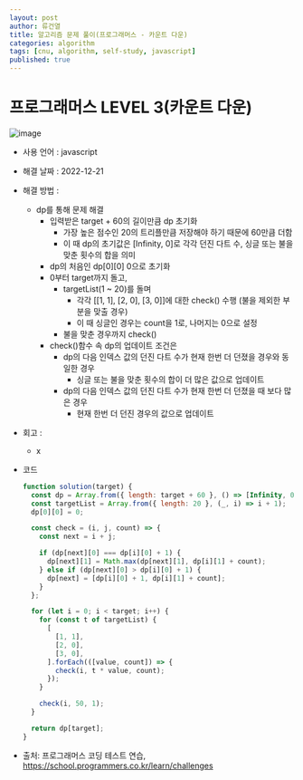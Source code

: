 ```yaml
---
layout: post
author: 류건열
title: 알고리즘 문제 풀이(프로그래머스 - 카운트 다운)
categories: algorithm
tags: [cnu, algorithm, self-study, javascript]
published: true
---
```


# 프로그래머스 LEVEL 3(카운트 다운)

![image](https://user-images.githubusercontent.com/34560965/208732538-4e16d24a-1d1b-4a80-ab75-2fd1b1575090.png)

- 사용 언어 : javascript

- 해결 날짜 : 2022-12-21

- 해결 방법 :

  - dp를 통해 문제 해결
    - 입력받은 target + 60의 길이만큼 dp 초기화
      - 가장 높은 점수인 20의 트리플만큼 저장해야 하기 때문에 60만큼 더함
      - 이 때 dp의 초기값은 [Infinity, 0]로 각각 던진 다트 수, 싱글 또는 불을 맞춘 횟수의 합을 의미
    - dp의 처음인 dp[0][0] 0으로 초기화
    - 0부터 target까지 돌고,
      - targetList(1 ~ 20)를 돌며
        - 각각 [[1, 1], [2, 0], [3, 0]]에 대한 check() 수행 (불을 제외한 부분을 맞출 경우)
        - 이 때 싱글인 경우는 count을 1로, 나머지는 0으로 설정
      - 불을 맞춘 경우까지 check()
    - check()함수 속 dp의 업데이트 조건은
      - dp의 다음 인덱스 값의 던진 다트 수가 현재 한번 더 던졌을 경우와 동일한 경우
        - 싱글 또는 불을 맞춘 횟수의 합이 더 많은 값으로 업데이트
      - dp의 다음 인덱스 값의 던진 다트 수가 현재 한번 더 던졌을 때 보다 많은 경우
        - 현재 한번 더 던진 경우의 값으로 업데이트

- 회고 :

  - x

- 코드

  ```javascript
  function solution(target) {
    const dp = Array.from({ length: target + 60 }, () => [Infinity, 0]);
    const targetList = Array.from({ length: 20 }, (_, i) => i + 1);
    dp[0][0] = 0;

    const check = (i, j, count) => {
      const next = i + j;

      if (dp[next][0] === dp[i][0] + 1) {
        dp[next][1] = Math.max(dp[next][1], dp[i][1] + count);
      } else if (dp[next][0] > dp[i][0] + 1) {
        dp[next] = [dp[i][0] + 1, dp[i][1] + count];
      }
    };

    for (let i = 0; i < target; i++) {
      for (const t of targetList) {
        [
          [1, 1],
          [2, 0],
          [3, 0],
        ].forEach(([value, count]) => {
          check(i, t * value, count);
        });
      }

      check(i, 50, 1);
    }

    return dp[target];
  }
  ```

- 출처: 프로그래머스 코딩 테스트 연습, https://school.programmers.co.kr/learn/challenges
